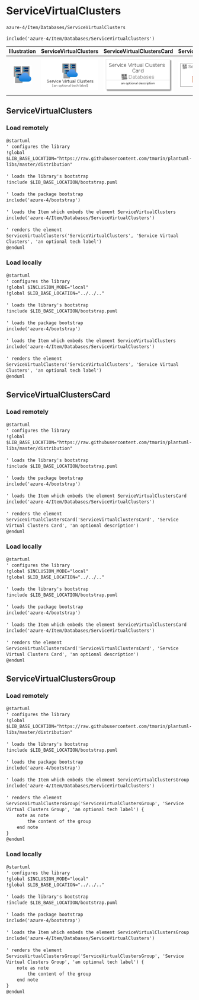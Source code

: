 # ServiceVirtualClusters


```text
azure-4/Item/Databases/ServiceVirtualClusters
```

```text
include('azure-4/Item/Databases/ServiceVirtualClusters')
```



| Illustration | ServiceVirtualClusters | ServiceVirtualClustersCard | ServiceVirtualClustersGroup |
| :---: | :---: | :---: | :---: |
| ![illustration for Illustration](../../../azure-4/Item/Databases/ServiceVirtualClusters.png) | ![illustration for ServiceVirtualClusters](../../../azure-4/Item/Databases/ServiceVirtualClusters.Local.png) | ![illustration for ServiceVirtualClustersCard](../../../azure-4/Item/Databases/ServiceVirtualClustersCard.Local.png) | ![illustration for ServiceVirtualClustersGroup](../../../azure-4/Item/Databases/ServiceVirtualClustersGroup.Local.png) |




## ServiceVirtualClusters

### Load remotely
```plantuml
@startuml
' configures the library
!global $LIB_BASE_LOCATION="https://raw.githubusercontent.com/tmorin/plantuml-libs/master/distribution"

' loads the library's bootstrap
!include $LIB_BASE_LOCATION/bootstrap.puml

' loads the package bootstrap
include('azure-4/bootstrap')

' loads the Item which embeds the element ServiceVirtualClusters
include('azure-4/Item/Databases/ServiceVirtualClusters')

' renders the element
ServiceVirtualClusters('ServiceVirtualClusters', 'Service Virtual Clusters', 'an optional tech label')
@enduml
```

### Load locally
```plantuml
@startuml
' configures the library
!global $INCLUSION_MODE="local"
!global $LIB_BASE_LOCATION="../../.."

' loads the library's bootstrap
!include $LIB_BASE_LOCATION/bootstrap.puml

' loads the package bootstrap
include('azure-4/bootstrap')

' loads the Item which embeds the element ServiceVirtualClusters
include('azure-4/Item/Databases/ServiceVirtualClusters')

' renders the element
ServiceVirtualClusters('ServiceVirtualClusters', 'Service Virtual Clusters', 'an optional tech label')
@enduml
```

## ServiceVirtualClustersCard

### Load remotely
```plantuml
@startuml
' configures the library
!global $LIB_BASE_LOCATION="https://raw.githubusercontent.com/tmorin/plantuml-libs/master/distribution"

' loads the library's bootstrap
!include $LIB_BASE_LOCATION/bootstrap.puml

' loads the package bootstrap
include('azure-4/bootstrap')

' loads the Item which embeds the element ServiceVirtualClustersCard
include('azure-4/Item/Databases/ServiceVirtualClusters')

' renders the element
ServiceVirtualClustersCard('ServiceVirtualClustersCard', 'Service Virtual Clusters Card', 'an optional description')
@enduml
```

### Load locally
```plantuml
@startuml
' configures the library
!global $INCLUSION_MODE="local"
!global $LIB_BASE_LOCATION="../../.."

' loads the library's bootstrap
!include $LIB_BASE_LOCATION/bootstrap.puml

' loads the package bootstrap
include('azure-4/bootstrap')

' loads the Item which embeds the element ServiceVirtualClustersCard
include('azure-4/Item/Databases/ServiceVirtualClusters')

' renders the element
ServiceVirtualClustersCard('ServiceVirtualClustersCard', 'Service Virtual Clusters Card', 'an optional description')
@enduml
```

## ServiceVirtualClustersGroup

### Load remotely
```plantuml
@startuml
' configures the library
!global $LIB_BASE_LOCATION="https://raw.githubusercontent.com/tmorin/plantuml-libs/master/distribution"

' loads the library's bootstrap
!include $LIB_BASE_LOCATION/bootstrap.puml

' loads the package bootstrap
include('azure-4/bootstrap')

' loads the Item which embeds the element ServiceVirtualClustersGroup
include('azure-4/Item/Databases/ServiceVirtualClusters')

' renders the element
ServiceVirtualClustersGroup('ServiceVirtualClustersGroup', 'Service Virtual Clusters Group', 'an optional tech label') {
    note as note
        the content of the group
    end note
}
@enduml
```

### Load locally
```plantuml
@startuml
' configures the library
!global $INCLUSION_MODE="local"
!global $LIB_BASE_LOCATION="../../.."

' loads the library's bootstrap
!include $LIB_BASE_LOCATION/bootstrap.puml

' loads the package bootstrap
include('azure-4/bootstrap')

' loads the Item which embeds the element ServiceVirtualClustersGroup
include('azure-4/Item/Databases/ServiceVirtualClusters')

' renders the element
ServiceVirtualClustersGroup('ServiceVirtualClustersGroup', 'Service Virtual Clusters Group', 'an optional tech label') {
    note as note
        the content of the group
    end note
}
@enduml
```

